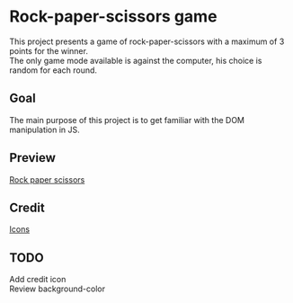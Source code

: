 # Rock-paper-scissors game

This project presents a game of rock-paper-scissors with a maximum of 3 points for the winner.  
The only game mode available is against the computer, his choice is random for each round.  

## Goal

The main purpose of this project is to get familiar with the DOM manipulation in JS.

## Preview

[Rock paper scissors](https://haveadream1.github.io/rock-paper-scissors/)

## Credit

[Icons](https://www.figma.com/design/R2uuGTAjvoJnjHJ1y8CP1p/Free-Universal-Icons-(Community)?t=f6Jus0aRotVQVEai-0)

## TODO
  Add credit icon  
  Review background-color
